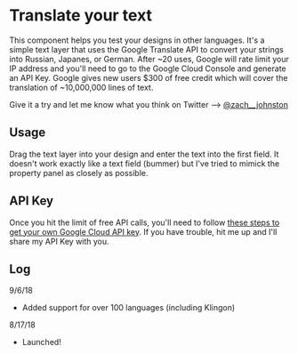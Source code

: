 # Translate your text

This component helps you test your designs in other languages. It's a simple text layer that uses the Google Translate API to convert your strings into Russian, Japanes, or German. After ~20 uses, Google will rate limit your IP address and you'll need to go to the Google Cloud Console and generate an API Key. Google gives new users $300 of free credit which will cover the translation of ~10,000,000 lines of text.

Give it a try and let me know what you think on Twitter --> [@zach__johnston](https://twitter.com/zach__johnston)

## Usage

Drag the text layer into your design and enter the text into the first field. It doesn't work exactly like a text field (bummer) but I've tried to mimick the property panel as closely as possible. 

## API Key

Once you hit the limit of free API calls, you'll need to follow [these steps to get your own Google Cloud API key](https://developers.google.com/maps/documentation/javascript/get-api-key). If you have trouble, hit me up and I'll share my API Key with you. 

## Log
9/6/18
- Added support for over 100 languages (including Klingon)

8/17/18
- Launched!